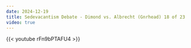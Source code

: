 ```yaml
---
date: 2024-12-19
title: Sedevacantism Debate - Dimond vs. Albrecht (Gnrhead) 18 of 23
video: true
---
```



{{< youtube rFn9bPTAFU4 >}}
